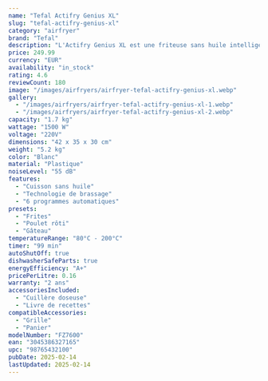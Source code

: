 ```yaml
---
name: "Tefal Actifry Genius XL"
slug: "tefal-actifry-genius-xl"
category: "airfryer"
brand: "Tefal"
description: "L'Actifry Genius XL est une friteuse sans huile intelligente avec des technologies de cuisson variées."
price: 249.99
currency: "EUR"
availability: "in_stock"
rating: 4.6
reviewCount: 180
image: "/images/airfryers/airfryer-tefal-actifry-genius-xl.webp"
gallery:
  - "/images/airfryers/airfryer-tefal-actifry-genius-xl-1.webp"
  - "/images/airfryers/airfryer-tefal-actifry-genius-xl-2.webp"
capacity: "1.7 kg"
wattage: "1500 W"
voltage: "220V"
dimensions: "42 x 35 x 30 cm"
weight: "5.2 kg"
color: "Blanc"
material: "Plastique"
noiseLevel: "55 dB"
features:
  - "Cuisson sans huile"
  - "Technologie de brassage"
  - "6 programmes automatiques"
presets:
  - "Frites"
  - "Poulet rôti"
  - "Gâteau"
temperatureRange: "80°C - 200°C"
timer: "99 min"
autoShutOff: true
dishwasherSafeParts: true
energyEfficiency: "A+"
pricePerLitre: 0.16
warranty: "2 ans"
accessoriesIncluded:
  - "Cuillère doseuse"
  - "Livre de recettes"
compatibleAccessories:
  - "Grille"
  - "Panier"
modelNumber: "FZ7600"
ean: "3045386327165"
upc: "98765432100"
pubDate: 2025-02-14
lastUpdated: 2025-02-14
---
```

